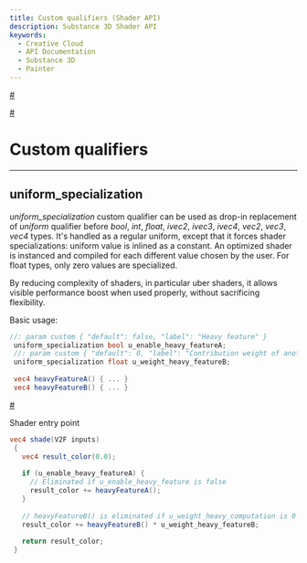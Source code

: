 ```yaml
---
title: Custom qualifiers (Shader API)
description: Substance 3D Shader API
keywords:
  - Creative Cloud
  - API Documentation
  - Substance 3D
  - Painter
---
```














[\#](#section-0)












[\#](#section-1)

Custom qualifiers
=================

---




uniform_specialization
-----------------------


*uniform_specialization* custom qualifier can be used as drop\-in replacement of *uniform*
 qualifier before *bool*, *int*, *float*, *ivec2*, *ivec3*, *ivec4*, *vec2*, *vec3*, *vec4* types.
 It's handled as a regular uniform, except that it forces shader specializations: uniform value
 is inlined as a constant.
 An optimized shader is instanced and compiled for each different value chosen by the user.
 For float types, only zero values are specialized.


By reducing complexity of shaders, in particular uber shaders,
 it allows visible performance boost when used properly, without sacrificing flexibility.


Basic usage:





```glsl
//: param custom { "default": false, "label": "Heavy feature" }
 uniform_specialization bool u_enable_heavy_featureA;
 //: param custom { "default": 0, "label": "Contribution weight of another heavy feature" }
 uniform_specialization float u_weight_heavy_featureB;
 
 vec4 heavyFeatureA() { ... }
 vec4 heavyFeatureB() { ... }
```







[\#](#section-2)

Shader entry point





```glsl
vec4 shade(V2F inputs)
 {
   vec4 result_color(0.0);
 
   if (u_enable_heavy_featureA) {
     // Eliminated if u_enable_heavy_feature is false
     result_color += heavyFeatureA();
   }
 
   // heavyFeatureB() is eliminated if u_weight_heavy_computation is 0
   result_color += heavyFeatureB() * u_weight_heavy_featureB;
 
   return result_color;
 }
 
 
```






